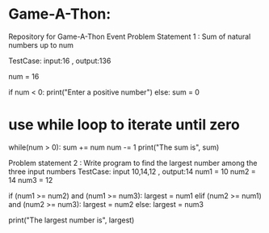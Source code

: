 # Game-A-Thon:
Repository for Game-A-Thon Event
Problem Statement 1 :  Sum of natural numbers up to num

TestCase: input:16 , output:136

num = 16

if num < 0:
   print("Enter a positive number")
else:
   sum = 0
   # use while loop to iterate until zero
   while(num > 0):
       sum += num
       num -= 1
   print("The sum is", sum)

Problem statement 2 : Write program to find the largest number among the three input numbers
TestCase: input 10,14,12 , output:14
num1 = 10
num2 = 14
num3 = 12

if (num1 >= num2) and (num1 >= num3):
   largest = num1
elif (num2 >= num1) and (num2 >= num3):
   largest = num2
else:
   largest = num3

print("The largest number is", largest)

